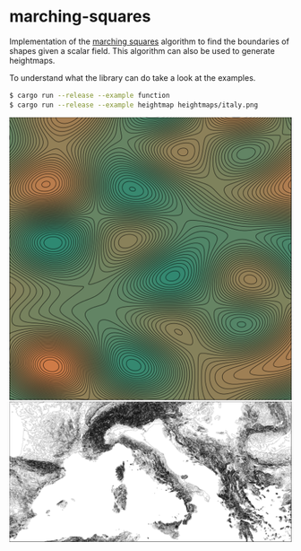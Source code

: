 # marching-squares

Implementation of the [marching
squares](https://en.wikipedia.org/wiki/Marching_squares) algorithm to find the
boundaries of shapes given a scalar field. This algorithm can also be used to
generate heightmaps.

To understand what the library can do take a look at the examples.

```bash
$ cargo run --release --example function
$ cargo run --release --example heightmap heightmaps/italy.png
```

![function-fill.png](images/function-fill.png)
![italy.png](images/italy.png)
